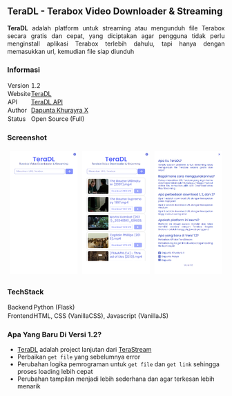 ## TeraDL - Terabox Video Downloader & Streaming

<div style="text-align:justify; line-height:1.3;"><b>TeraDL</b> adalah platform untuk streaming atau mengunduh file Terabox secara gratis dan cepat, yang diciptakan agar pengguna tidak perlu menginstall aplikasi Terabox terlebih dahulu, tapi hanya dengan memasukkan url, kemudian file siap diunduh</div>

### Informasi

<table style="border-collapse: collapse;">
    <tr>
        <td style="border: 1px solid transparent; line-height:1.3; padding: 0px;">Version</td>
        <td style="border: 1px solid transparent; line-height:1.3; padding: 0px;">1.2</td>
    </tr>
    <tr>
        <td style="border: 1px solid transparent; line-height:1.3; padding: 0px;">Website</td>
        <td style="border: 1px solid transparent; line-height:1.3; padding: 0px;"><a href="https://teradl.dapuntaratya.com">TeraDL</a></td>
    </tr>
    <tr>
        <td style="border: 1px solid transparent; line-height:1.3; padding: 0px;">API</td>
        <td style="border: 1px solid transparent; line-height:1.3; padding: 0px;"><a href="https://teradl-api.dapuntaratya.com">TeraDL API</a></td>
    </tr>
    <tr>
        <td style="border: 1px solid transparent; line-height:1.3; padding: 0px;">Author</td>
        <td style="border: 1px solid transparent; line-height:1.3; padding: 0px;"><a href="https://www.facebook.com/Dapunta.Khurayra.X">Dapunta Khurayra X</a></td>
    </tr>
    <tr>
        <td style="border: 1px solid transparent; line-height:1.3; padding: 0px;">Status</td>
        <td style="border: 1px solid transparent; line-height:1.3; padding: 0px;">Open Source (Full)</td>
    </tr>
</table>

### Screenshot

<table style="border-collapse: collapse; width: 100%; max-width: 800px; table-layout: fixed;">
    <tr>
        <td style="border: 1px solid transparent; padding: 5px; text-align: center;">
            <img src="assets/screenshot1.png" alt="Image" style="width: 100%; height: auto;">
        </td>
        <td style="border: 1px solid transparent; padding: 5px; text-align: center;">
            <img src="assets/screenshot2.png" alt="Image" style="width: 100%; height: auto;">
        </td>
        <td style="border: 1px solid transparent; padding: 5px; text-align: center;">
            <img src="assets/screenshot3.png" alt="Image" style="width: 100%; height: auto;">
        </td>
    </tr>
</table>

### TechStack

<table style="border-collapse: collapse;">
    <tr>
        <td style="border: 1px solid transparent; line-height:1.3; padding: 0px;">Backend</td>
        <td style="border: 1px solid transparent; line-height:1.3; padding: 0px;">Python (Flask)</td>
    </tr>
    <tr>
        <td style="border: 1px solid transparent; line-height:1.3; padding: 0px;">Frontend</td>
        <td style="border: 1px solid transparent; line-height:1.3; padding: 0px;">HTML, CSS (VanillaCSS), Javascript (VanillaJS)</td>
    </tr>
</table>

### Apa Yang Baru Di Versi 1.2?

- [TeraDL](https://teradl.dapuntaratya.com/) adalah project lanjutan dari [TeraStream](https://terastream.dapuntaratya.com/)
- Perbaikan `get file` yang sebelumnya error
- Perubahan logika pemrograman untuk `get file` dan `get link` sehingga proses loading lebih cepat
- Perubahan tampilan menjadi lebih sederhana dan agar terkesan lebih menarik